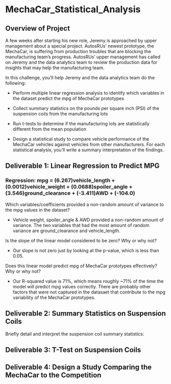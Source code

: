 # MechaCar_Statistical_Analysis
## Overview of Project
A few weeks after starting his new role, Jeremy is approached by upper management about a special project. AutosRUs’ newest prototype, the MechaCar, is suffering from production troubles that are blocking the manufacturing team’s progress. AutosRUs’ upper management has called on Jeremy and the data analytics team to review the production data for insights that may help the manufacturing team.

In this challenge, you’ll help Jeremy and the data analytics team do the following:

* Perform multiple linear regression analysis to identify which variables in the dataset predict the mpg of MechaCar prototypes

* Collect summary statistics on the pounds per square inch (PSI) of the suspension coils from the manufacturing lots

* Run t-tests to determine if the manufacturing lots are statistically different from the mean population

* Design a statistical study to compare vehicle performance of the MechaCar vehicles against vehicles from other manufacturers. For each statistical analysis, you’ll write a summary interpretation of the findings.

## Deliverable 1: Linear Regression to Predict MPG
### Regression: mpg = (6.267)vehicle_length + (0.0012)vehicle_weight + (0.0688)spoiler_angle + (3.546)ground_clearance + (-3.411)AWD + (-104.0)

Which variables/coefficients provided a non-random amount of variance to the mpg values in the dataset?

* Vehicle weight, spoiler_angle & AWD provided a non-random amount of variance. The two variables that had the most amount of random variance are ground_clearance and vehicle_length.

Is the slope of the linear model considered to be zero? Why or why not?

* Our slope is not zero just by looking at the p-value, which is less than 0.05.

Does this linear model predict mpg of MechaCar prototypes effectively? Why or why not?

* Our R-squared value is 71%, which means roughly ~71% of the time the model will predict mpg values correctly. There are probably other factors that were not captured in the datasaet that contribute to the mpg variability of the MechaCar prototypes.

## Deliverable 2: Summary Statistics on Suspension Coils
Briefly detail and interpret the suspension coil summary statistics:


## Deliverable 3: T-Test on Suspension Coils

## Deliverable 4: Design a Study Comparing the MechaCar to the Competition
